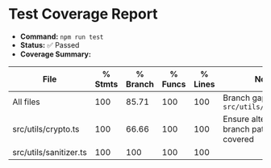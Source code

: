 # Test Coverage Report

- **Command:** `npm run test`
- **Status:** ✅ Passed
- **Coverage Summary:**

| File | % Stmts | % Branch | % Funcs | % Lines | Notes |
| --- | --- | --- | --- | --- | --- |
| All files | 100 | 85.71 | 100 | 100 | Branch gap at `src/utils/crypto.ts:8` |
| src/utils/crypto.ts | 100 | 66.66 | 100 | 100 | Ensure alternative branch paths remain covered |
| src/utils/sanitizer.ts | 100 | 100 | 100 | 100 | |
